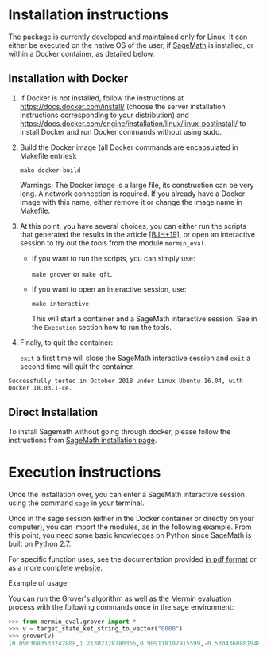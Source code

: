 Installation instructions
=========================

The package is currently developed and maintained only for Linux. It can either 
be executed on the native OS of the user, if [SageMath](http://www.sagemath.org/)
 is installed, or within a Docker container, as detailed below.

Installation with Docker
------------------------

1. If Docker is not installed, follow the instructions at
   https://docs.docker.com/install/ (choose the server installation instructions
   corresponding to your distribution) and 
   https://docs.docker.com/engine/installation/linux/linux-postinstall/ to 
   install Docker and run Docker commands without using sudo.

2. Build the Docker image (all Docker commands are encapsulated in Makefile 
   entries):

    `make docker-build`

    Warnings: The Docker image is a large file, its construction can be very long.
    A network connection is required. If you already have a Docker image with this
    name, either remove it or change the image name in Makefile.

4. At this point, you have several choices, you can either run the scripts that
   generated the results in the article [[BJH+19]](Mermin_eval/#BJH19), or open 
   an interactive session to try out the tools from the module `mermin_eval`.

    * If you want to run the scripts, you can simply use:

      `make grover` or `make qft`.

    * If you want to open an interactive session, use:

      `make interactive`

      This will start a container and a SageMath interactive session.
      See in the `Execution` section how to run the tools.

5. Finally, to quit the container:

    `exit` a first time will close the SageMath interactive session and `exit`
    a second time will quit the container.

`Successfully tested in October 2018 under Linux Ubuntu 16.04, with Docker
18.03.1-ce.`

Direct Installation
-------------------

To install Sagemath without going through docker, please follow the instructions
from [SageMath installation page](https://doc.sagemath.org/html/en/installation/).

Execution instructions
======================

Once the installation over, you can enter a SageMath interactive session using 
the command `sage` in your terminal.

Once in the sage session (either in the Docker container or directly on your
computer), you can import the modules, as in the following example. From this 
point, you need some basic knowledges on Python since SageMath is built on 
Python 2.7.

For specific function uses, see the documentation provided 
[in pdf format](doc/build/latex/Mermin-evaluation.pdf) or as a more complete 
[website](doc/build/html/).

Example of usage:

You can run the Grover's algorithm as well as the Mermin evaluation process with
the following commands once in the sage environment:

```python
>>> from mermin_eval.grover import *
>>> v = target_state_ket_string_to_vector("0000")
>>> grover(v)
[0.0963683533242808,1.21302328780365,0.909118107915599,-0.530436080194821]
```